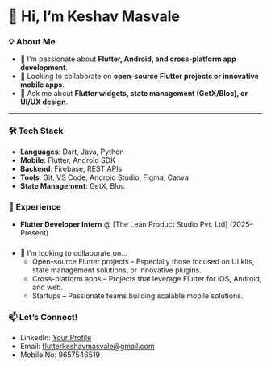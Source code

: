 # 👋 Hi, I’m Keshav Masvale

### 💡 About Me
- 🔭 I’m passionate about **Flutter, Android, and cross-platform app development**.
- 👯 Looking to collaborate on **open-source Flutter projects or innovative mobile apps**.
- 💬 Ask me about **Flutter widgets, state management (GetX/Bloc), or UI/UX design**.

---

### 🛠️ Tech Stack
- **Languages**: Dart, Java, Python
- **Mobile**: Flutter, Android SDK  
- **Backend**: Firebase, REST APIs  
- **Tools**: Git, VS Code, Android Studio, Figma, Canva  
- **State Management**: GetX, Bloc  


### 📌 Experience
- **Flutter Developer Intern** @ [The Lean Product Studio Pvt. Ltd] (2025–Present)

###
- 💞️ I’m looking to collaborate on...
    - Open-source Flutter projects – Especially those focused on UI kits, state management solutions, or innovative plugins.
    - Cross-platform apps – Projects that leverage Flutter for iOS, Android, and web.
    - Startups – Passionate teams building scalable mobile solutions.

### 📫 Let’s Connect!
- LinkedIn: [Your Profile](www.linkedin.com/in/keshav-masvale-372bba250)
- Email: flutterkeshavmasvale@gmail.com 
- Mobile No: 9657546519

